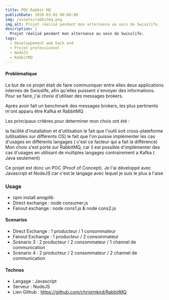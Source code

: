 ```yaml
---
title: POC Rabbit MQ
publishDate: 2020-03-02 00:00:00
img: /assets/rabbitmq.png
img_alt: Projet réalisé pendant mon alternance au sein de Swisslife.
description: |
  Projet réalisé pendant mon alternance au sein de Swisslife.
tags:
  - Développement web back end
  - Projet professionnel
  - NodeJS
  - RabbitMQ
---
```


#### Problématique

Le but de ce projet était de faire communiquer entre elles deux applications internes de Swisslife, afin qu'elles puissent s'envoyer des informations. Pour se faire, j'ai choisi d'utiliser des messages brokers.

Après avoir fait un benchmark des messages brokers, les plus pertinents m'ont apparu être Kafka et RabbitMQ

Les principaux critères pour determiner mon choix ont été :

la facilité d'installation et d'utilisation
le fait que l'outil soit cross-plateforme (utilisables sur différents OS)
le fait que l'on puisse implémenter les cas d'usages en différents langages ( c'est ce facteur qui a fait la différence)
Mon choix s'est porté sur RabbitMQ, car il est possible d'implémenter des cas d'usages en utilisant de multiples langages contrairement a Kafka ( Java seulement)

Ce projet est donc un POC (Proof of Concept). Je l'ai développé avec Javascript et NodeJS car c'est le langage avec lequel je suis le plus à l'aise

### Usage

- npm install amqplib
- Direct exchange : node consumer.js
- Fanout exchange : node cons1.js & node cons2.js

#### Scenarios

- Direct Exchange : 1 producteur / 1 consommateur
- Fanout Exchange : 1 producteur / 2 consommateur
- Scenario 3 : 2 producteur / 2 consommateur / 1 channel de communication
- Scenario 4 : 2 producteur / 2 consommateur / 2 channel de communication

#### Technos

- Langage : Javascript
- Serveur : NodeJS
- Lien Github : https://github.com/christmknd/RabbitMQ
